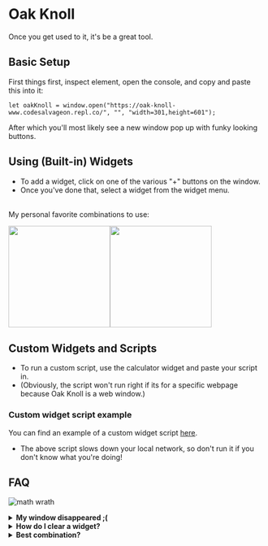 # Oak Knoll
Once you get used to it, it's be a great tool.

## Basic Setup
First things first, inspect element, open the console, and copy and paste this into it:
```
let oakKnoll = window.open("https://oak-knoll-www.codesalvageon.repl.co/", "", "width=301,height=601");
```
After which you'll most likely see a new window pop up with funky looking buttons.

## Using (Built-in) Widgets
* To add a widget, click on one of the various "+" buttons on the window. 
* Once you've done that, select a widget from the widget menu.
<br/>
My personal favorite combinations to use:

<img src="https://codesalvageon.github.io/magichat/images/Screen%20Shot%202022-03-12%20at%203.53.32%20PM.png" width="200"/><img src="https://codesalvageon.github.io/magichat/images/Screen%20Shot%202022-03-12%20at%203.58.17%20PM.png" width="200"/>

## Custom Widgets and Scripts
* To run a custom script, use the calculator widget and paste your script in.
* (Obviously, the script won't run right if its for a specific webpage because Oak Knoll is a web window.)
### Custom widget script example
You can find an example of a custom widget script [here](https://github.com/CodeSalvageON/Oak-Knoll-WWW/blob/main/widgets/slowdown.js).
* The above script slows down your local network, so don't run it if you don't know what you're doing!

## FAQ
![math wrath](https://staticdelivery.nexusmods.com/mods/130/images/thumbnails/60843-0-1445818253.png)
<details>
  <summary><b>My window disappeared ;(</b></summary>
  Hover over your browser's icon and wait to see the "preview" of the Oak Knoll window. That, or just run the script again.
</details>
<details>
  <summary><b>How do I clear a widget?</b></summary>
  There should be a button at the bottom labeled "Reset All Widgets".
</details>
<details>
  <summary><b>Best combination?</b></summary>
  For general use, I'd suggest Exurb Imperium, Proxy, and Overpass. However, for more practical uses, I would suggest Overpass, Proxy, and Calculator.
</details>
